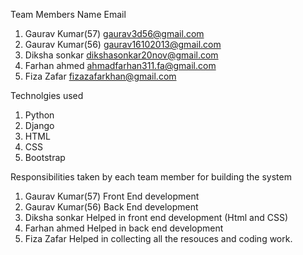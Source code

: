 Team Members
Name              Email
1. Gaurav Kumar(57)   gaurav3d56@gmail.com
2. Gaurav Kumar(56)   gaurav16102013@gmail.com
3. Diksha sonkar  dikshasonkar20nov@gmail.com
4. Farhan ahmed   ahmadfarhan311.fa@gmail.com
5. Fiza Zafar      fizazafarkhan@gmail.com

Technolgies used
1. Python
2. Django
3. HTML
4. CSS
5. Bootstrap

Responsibilities taken by each team member for building the system
1. Gaurav Kumar(57) Front End development
2. Gaurav Kumar(56) Back End development
3. Diksha sonkar    Helped in front end development (Html and CSS)
4. Farhan ahmed     Helped in back end development
5. Fiza Zafar       Helped in collecting all the resouces and coding work.
